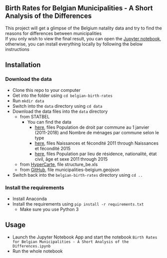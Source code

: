 Birth Rates for Belgian Municipalities - A Short Analysis of the Differences
-----------------------

This project will get a glimpse of the Belgium natality data and try to find the reasons for differences between municipalities<br>
If you only wish to view the final result, you can open the [Jupyter notebook](https://github.com/alexbraila/belgian-birth-rates/blob/master/Birth%20Rates%20for%20Belgian%20Municipalities%20-%20A%20Short%20Analysis%20of%20the%20Differences.ipynb), otherwise, you can install everything locally by following the below instructions

Installation
----------------------

### Download the data

* Clone this repo to your computer
* Get into the folder using `cd belgian-birth-rates`
* Run `mkdir data`
* Switch into the `data` directory using `cd data`
* Download the data files into the `data` directory
    * from STATBEL
    	* You can find the data
        	* [here](https://statbel.fgov.be/fr/themes/population/structure-de-la-population#figures), files Population de droit par commune au 1 janvier (2011-2018) and Nombre de ménages par commune selon le type
			* [here](https://statbel.fgov.be/fr/themes/population/naissances-et-fecondite#figures), files Naissances et fécondité 2011 through Naissances et fécondité 2015
            * [here](https://statbel.fgov.be/fr/open-data?category=23), files Population par lieu de résidence, nationalité, état civil, âge et sexe 2011 through 2015
    * from [HyperCarte](http://hypercarte.imag.fr/hypotheque.html#Belgique), file structure_be.xls
    * from [GitHub](https://github.com/Datafable/rolling-blackout-belgium/tree/master/data/geospatial), file municipalities-belgium.geojson
* Switch back into the `belgian-birth-rates` directory using `cd ..`

### Install the requirements
 
* Install Anaconda
* Install the requirements using `pip install -r requirements.txt`
    * Make sure you use Python 3

Usage
-----------------------

* Launch the Jupyter Notebook App and start the notebook `Birth Rates for Belgian Municipalities - A Short Analysis of the Differences.ipynb`
* Run the whole notebook
